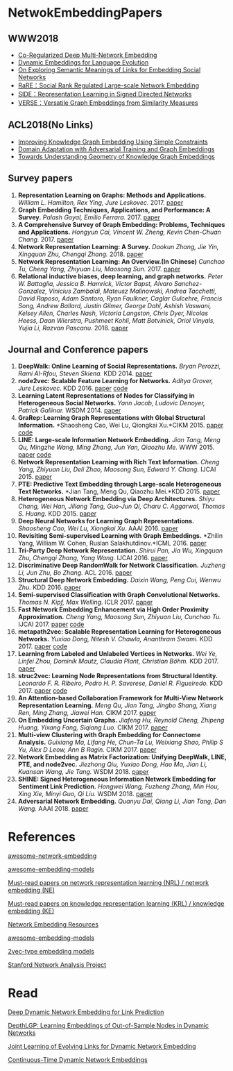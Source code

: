 # NetwokEmbeddingPapers

## WWW2018
* [Co-Regularized Deep Multi-Network Embedding](https://dl.acm.org/citation.cfm?id=3186113)
* [Dynamic Embeddings for Language Evolution](http://www.cs.columbia.edu/~blei/papers/RudolphBlei2018.pdf)
* [On Exploring Semantic Meanings of Links for Embedding Social Networks](http://www2.comp.polyu.edu.hk/~cslcxu/papers/IIRL.pdf)
* [RaRE：Social Rank Regulated Large-scale Network Embedding](http://yupenggu.me/papers/WWW18_RaRE.pdf)
* [SIDE：Representation Learning in Signed Directed Networks](https://datalab.snu.ac.kr/~ukang/papers/sideWWW2018.pdf)
* [VERSE：Versatile Graph Embeddings from Similarity Measures](https://arxiv.org/pdf/1803.04742.pdf) 



## ACL2018(No Links)

* [Improving Knowledge Graph Embedding Using Simple Constraints]()
* [Domain Adaptation with Adversarial Training and Graph Embeddings]()
* [Towards Understanding Geometry of Knowledge Graph Embeddings]()







## Survey papers

1. **Representation Learning on Graphs: Methods and Applications.** *William L. Hamilton, Rex Ying, Jure Leskovec.* 2017. [paper](https://arxiv.org/pdf/1709.05584.pdf)
2. **Graph Embedding Techniques, Applications, and Performance: A Survey.** *Palash Goyal, Emilio Ferrara.* 2017. [paper](https://arxiv.org/pdf/1705.02801.pdf)
3. **A Comprehensive Survey of Graph Embedding: Problems, Techniques and Applications.** *Hongyun Cai, Vincent W. Zheng, Kevin Chen-Chuan Chang.* 2017. [paper](https://arxiv.org/pdf/1709.07604.pdf)
4. **Network Representation Learning: A Survey.** *Daokun Zhang, Jie Yin, Xingquan Zhu, Chengqi Zhang.* 2018. [paper](https://arxiv.org/pdf/1801.05852.pdf)
5. **Network Representation Learning: An Overview.(In Chinese)** *Cunchao Tu, Cheng Yang, Zhiyuan Liu, Maosong Sun.* 2017. [paper](http://engine.scichina.com/publisher/scp/journal/SSI/47/8/10.1360/N112017-00145)
6. **Relational inductive biases, deep learning, and graph networks.** *Peter W. Battaglia, Jessica B. Hamrick, Victor Bapst, Alvaro Sanchez-Gonzalez, Vinicius Zambaldi, Mateusz Malinowski, Andrea Tacchetti, David Raposo, Adam Santoro, Ryan Faulkner, Caglar Gulcehre, Francis Song, Andrew Ballard, Justin Gilmer, George Dahl, Ashish Vaswani, Kelsey Allen, Charles Nash, Victoria Langston, Chris Dyer, Nicolas Heess, Daan Wierstra, Pushmeet Kohli, Matt Botvinick, Oriol Vinyals, Yujia Li, Razvan Pascanu.* 2018. [paper](https://arxiv.org/pdf/1806.01261.pdf)





## Journal and Conference papers

1. **DeepWalk: Online Learning of Social Representations.** *Bryan Perozzi, Rami Al-Rfou, Steven Skiena.* KDD 2014. [paper](https://arxiv.org/pdf/1403.6652)
2. **node2vec: Scalable Feature Learning for Networks.** *Aditya Grover, Jure Leskovec.* KDD 2016. [paper](http://www.kdd.org/kdd2016/papers/files/rfp0218-groverA.pdf) [code](https://github.com/aditya-grover/node2vec)
3. **Learning Latent Representations of Nodes for Classifying in Heterogeneous Social Networks.** *Yann Jacob, Ludovic Denoyer, Patrick Gallinar.* WSDM 2014. [paper](http://webia.lip6.fr/~gallinar/gallinari/uploads/Teaching/WSDM2014-jacob.pdf)
4. **GraRep: Learning Graph Representations with Global Structural Information.** *Shaosheng Cao, Wei Lu, Qiongkai Xu.*CIKM 2015. [paper](https://www.researchgate.net/profile/Qiongkai_Xu/publication/301417811_GraRep/links/5847ecdb08ae8e63e633b5f2/GraRep.pdf) [code](https://github.com/ShelsonCao/GraRep)
5. **LINE: Large-scale Information Network Embedding.** *Jian Tang, Meng Qu, Mingzhe Wang, Ming Zhang, Jun Yan, Qiaozhu Me.* WWW 2015. [paper](https://arxiv.org/pdf/1503.03578.pdf) [code](https://github.com/tangjianpku/LINE)
6. **Network Representation Learning with Rich Text Information.** *Cheng Yang, Zhiyuan Liu, Deli Zhao, Maosong Sun, Edward Y. Chang.* IJCAI 2015. [paper](http://thunlp.org/~yangcheng/publications/ijcai15.pdf)
7. **PTE: Predictive Text Embedding through Large-scale Heterogeneous Text Networks.** *Jian Tang, Meng Qu, Qiaozhu Mei.*KDD 2015. [paper](https://arxiv.org/pdf/1508.00200.pdf) 
8. **Heterogeneous Network Embedding via Deep Architectures.** *Shiyu Chang, Wei Han, Jiliang Tang, Guo-Jun Qi, Charu C. Aggarwal, Thomas S. Huang.* KDD 2015. [paper](http://www.ifp.illinois.edu/~chang87/papers/kdd_2015.pdf)
9. **Deep Neural Networks for Learning Graph Representations.** *Shaosheng Cao, Wei Lu, Xiongkai Xu.* AAAI 2016. [paper](https://pdfs.semanticscholar.org/1a37/f07606d60df365d74752857e8ce909f700b3.pdf)
10. **Revisiting Semi-supervised Learning with Graph Embeddings.** *Zhilin Yang, William W. Cohen, Ruslan Salakhutdinov.*ICML 2016. [paper](http://www.jmlr.org/proceedings/papers/v48/yanga16.pdf)
11. **Tri-Party Deep Network Representation.** *Shirui Pan, Jia Wu, Xingquan Zhu, Chengqi Zhang, Yang Wang.* IJCAI 2016. [paper](https://www.ijcai.org/Proceedings/16/Papers/271.pdf)
12. **Discriminative Deep RandomWalk for Network Classification.** *Juzheng Li, Jun Zhu, Bo Zhang.* ACL 2016. [paper](http://www.aclweb.org/anthology/P16-1095)
13. **Structural Deep Network Embedding.** *Daixin Wang, Peng Cui, Wenwu Zhu.* KDD 2016. [paper](http://media.cs.tsinghua.edu.cn/~multimedia/cuipeng/papers/SDNE.pdf)
14. **Semi-supervised Classification with Graph Convolutional Networks.** *Thomas N. Kipf, Max Welling.* ICLR 2017. [paper](https://arxiv.org/pdf/1609.02907.pdf)
15. **Fast Network Embedding Enhancement via High Order Proximity Approximation.** *Cheng Yang, Maosong Sun, Zhiyuan Liu, Cunchao Tu.* IJCAI 2017. [paper](http://thunlp.org/~tcc/publications/ijcai2017_neu.pdf) [code](https://github.com/thunlp/neu)
16. **metapath2vec: Scalable Representation Learning for Heterogeneous Networks.** *Yuxiao Dong, Nitesh V. Chawla, Ananthram Swami.* KDD 2017. [paper](https://www3.nd.edu/~dial/publications/dong2017metapath2vec.pdf) [code](https://ericdongyx.github.io/metapath2vec/m2v.html)
17. **Learning from Labeled and Unlabeled Vertices in Networks.** *Wei Ye, Linfei Zhou, Dominik Mautz, Claudia Plant, Christian Böhm.* KDD 2017. [paper](http://dl.acm.org/citation.cfm?id=3098142)
18. **struc2vec: Learning Node Representations from Structural Identity.** *Leonardo F. R. Ribeiro, Pedro H. P. Saverese, Daniel R. Figueiredo.* KDD 2017. [paper](https://arxiv.org/pdf/1704.03165.pdf) [code](https://github.com/leoribeiro/struc2vec)
19. **An Attention-based Collaboration Framework for Multi-View Network Representation Learning.** *Meng Qu, Jian Tang, Jingbo Shang, Xiang Ren, Ming Zhang, Jiawei Han.* CIKM 2017. [paper](https://arxiv.org/pdf/1709.06636.pdf)
20. **On Embedding Uncertain Graphs.** *Jiafeng Hu, Reynold Cheng, Zhipeng Huang, Yixang Fang, Siqiang Luo.* CIKM 2017. [paper](http://i.cs.hku.hk/~zphuang/pub/CIKM17.pdf)
21. **Multi-view Clustering with Graph Embedding for Connectome Analysis.** *Guixiang Ma, Lifang He, Chun-Ta Lu, Weixiang Shao, Philip S Yu, Alex D Leow, Ann B Ragin.* CIKM 2017. [paper](https://www.cs.uic.edu/~clu/doc/cikm17_mcge.pdf)
22. **Network Embedding as Matrix Factorization: Unifying DeepWalk, LINE, PTE, and node2vec.** *Jiezhong Qiu, Yuxiao Dong, Hao Ma, Jian Li, Kuansan Wang, Jie Tang.* WSDM 2018. [paper](https://arxiv.org/pdf/1710.02971.pdf)
23. **SHINE: Signed Heterogeneous Information Network Embedding for Sentiment Link Prediction.** *Hongwei Wang, Fuzheng Zhang, Min Hou, Xing Xie, Minyi Guo, Qi Liu.* WSDM 2018. [paper](https://arxiv.org/pdf/1712.00732.pdf)
24. **Adversarial Network Embedding.** *Quanyu Dai, Qiang Li, Jian Tang, Dan Wang.* AAAI 2018. [paper](https://arxiv.org/pdf/1711.07838.pdf)







# References

[awesome-network-embedding](https://github.com/chihming/awesome-network-embedding)

[awesome-embedding-models](https://github.com/Hironsan/awesome-embedding-models)

[Must-read papers on network representation learning (NRL) / network embedding (NE)](https://github.com/thunlp/NRLPapers)

[Must-read papers on knowledge representation learning (KRL) / knowledge embedding (KE)](https://github.com/thunlp/KRLPapers)

[Network Embedding Resources](https://github.com/nate-russell/Network-Embedding-Resources)

[awesome-embedding-models](https://github.com/Hironsan/awesome-embedding-models)

[2vec-type embedding models](https://github.com/MaxwellRebo/awesome-2vec)

[Stanford Network Analysis Project](http://snap.stanford.edu/)

# Read
[Deep Dynamic Network Embedding for Link Prediction](https://ieeexplore.ieee.org/stamp/stamp.jsp?tp=&arnumber=8365780)

[DepthLGP: Learning Embeddings of Out-of-Sample Nodes in Dynamic Networks](https://www.aaai.org/ocs/index.php/AAAI/AAAI18/paper/viewFile/17096/15709)

[Joint Learning of Evolving Links for Dynamic Network Embedding](https://www.aaai.org/ocs/index.php/AAAI/AAAI18/paper/viewFile/16443/16532)

[Continuous-Time Dynamic Network Embeddings](http://ryanrossi.com/pubs/nguyen-et-al-WWW18-BigNet.pdf)
